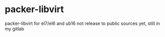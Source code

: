 # packer-libvirt
packer-libvirt for el7/el6 and ub16
not release to public sources yet, still in my gitlab

